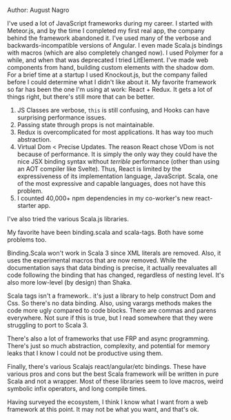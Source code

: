 Author: August Nagro

I've used a lot of JavaScript frameworks during my career. I started with Meteor.js, and by the time I completed my first real app, the company behind the framework abandoned it. I've used many of the verbose and backwards-incompatible versions of Angular. I even made Scala.js bindings with macros (which are also completely changed now). I used Polymer for a while, and when that was deprecated I tried LitElement. I've made web components from hand, building custom elements with the shadow dom. For a brief time at a startup I used Knockout.js, but the company failed before I could determine what I didn't like about it. My favorite framework so far has been the one I'm using at work: React + Redux. It gets a lot of things right, but there's still more that can be better.

1. JS Classes are verbose, `this` is still confusing, and Hooks can have surprising performance issues.
2. Passing state through props is not maintainable.
3. Redux is overcomplicated for most applications. It has way too much abstraction.
4. Virtual Dom < Precise Updates. The reason React chose VDom is not because of performance. It is simply the only way they could have the nice JSX binding syntax without _terrible_ performance (other than using an AOT compiler like Svelte). Thus, React is limited by the expressiveness of its implementation language, JavaScript. Scala, one of the most expressive and capable languages, does not have this problem.
5. I counted 40,000+ npm dependencies in my co-worker's new react-starter app.

I've also tried the various Scala.js libraries.

My favorite have been binding.scala and scala-tags. Both have some problems too.

Binding.Scala won't work in Scala 3 since XML literals are removed. Also, it uses the experimental macros that are now removed. While the documentation says that data binding is precise, it actually reevaluates all code following the binding that has changed, regardless of nesting level. It's also more low-level (by design) than Shaka.

Scala tags isn't a framework.. it's just a library to help construct Dom and Css. So there's no data binding. Also, using varargs methods makes the code more ugly compared to code blocks. There are commas and parens everywhere. Not sure if this is true, but I read somewhere that they were struggling to port to Scala 3.

There's also a lot of frameworks that use FRP and async programming. There's just so much abstraction, complexity, and potential for memory leaks that I know I could not be productive using them.

Finally, there's various Scalajs react/angular/etc bindings. These have various pros and cons but the best Scala framework will be written in pure Scala and not a wrapper. Most of these libraries seem to love macros, weird symbolic infix operators, and long compile times.

Having surveyed the ecosystem, I think I know what I want from a web framework at this point. It may not be what you want, and that's ok.
